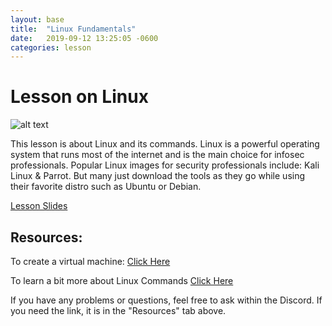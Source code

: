 ```yaml
---
layout: base
title:  "Linux Fundamentals"
date:   2019-09-12 13:25:05 -0600
categories: lesson
---
```


# Lesson on Linux

![alt text](https://upload.wikimedia.org/wikipedia/commons/thumb/a/af/Tux.png/220px-Tux.png "Tux the penguin")

This lesson is about Linux and its commands. Linux is a powerful operating system that runs most of the internet and is the main choice for infosec professionals. Popular Linux images for security professionals include: Kali Linux & Parrot. But many just download the tools as they go while using their favorite distro such as Ubuntu or Debian.

[Lesson Slides](https://docs.google.com/presentation/d/1axSNzIeUDSzoX-MVcFlmRcXXdM1xFZPLQLWVt-5CCq0/edit?usp=sharing)

## Resources:

To create a virtual machine:
[Click Here](https://itsfoss.com/install-linux-in-virtualbox/)

To learn a bit more about Linux Commands
[Click Here](https://www.howtogeek.com/412055/37-important-linux-commands-you-should-know/)

If you have any problems or questions, feel free to ask within the Discord. If you need the link, it is in the "Resources" tab above.